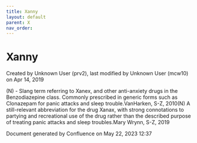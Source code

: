 ```yaml
---
title: Xanny
layout: default
parent: X
nav_order:
---
```


# Xanny

Created by  Unknown User (prv2), last modified by  Unknown User (mcw10) on Apr 14, 2019

(N) - Slang term referring to Xanex, and other anti-anxiety drugs in the Benzodiazepine class. Commonly prescribed in generic forms such as Clonazepam for panic attacks and sleep trouble.VanHarken, S-Z, 2010(N) A still-relevant abbreviation for the drug Xanax, with strong connotations to partying and recreational use of the drug rather than the described purpose of treating panic attacks and sleep troubles.Mary Wrynn, S-Z, 2019

Document generated by Confluence on May 22, 2023 12:37


